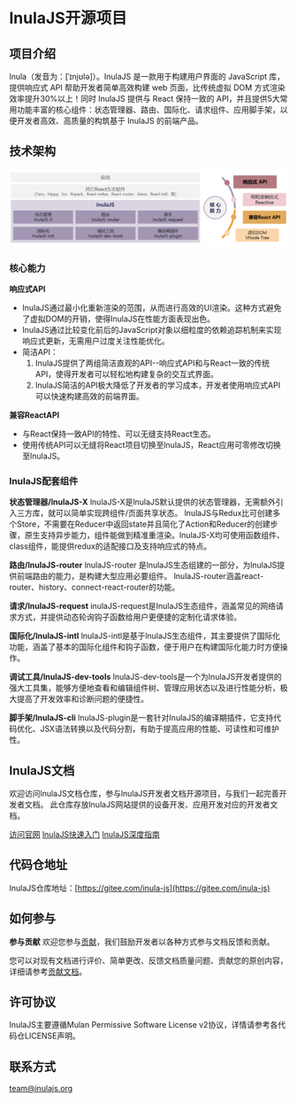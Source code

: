 # lnulaJS开源项目

## 项目介绍

lnula（发音为：[ˈɪnjʊlə]）。InulaJS 是一款用于构建用户界面的 JavaScript 库，提供响应式 API 帮助开发者简单高效构建 web 页面，比传统虚拟 DOM 方式渲染效率提升30%以上！同时 InulaJS 提供与 React 保持一致的 API，并且提供5大常用功能丰富的核心组件：状态管理器、路由、国际化、请求组件、应用脚手架，以便开发者高效、高质量的构筑基于 InulaJS 的前端产品。

## 技术架构

![输入图片说明](75422bd5-2bfb-4605-86c0-54c1575bd8d5.png)

### 核心能力

**响应式API**

* InulaJS通过最小化重新渲染的范围，从而进行高效的UI渲染。这种方式避免了虚拟DOM的开销，使得InulaJS在性能方面表现出色。
* InulaJS通过比较变化前后的JavaScript对象以细粒度的依赖追踪机制来实现响应式更新，无需用户过度关注性能优化。
* 简洁API：
  1. InulaJS提供了两组简洁直观的API--响应式API和与React一致的传统API，使得开发者可以轻松地构建复杂的交互式界面。
  2. lnulaJS简洁的API极大降低了开发者的学习成本，开发者使用响应式API可以快速构建高效的前端界面。

**兼容ReactAPI**

* 与React保持一致API的特性、可以无缝支持React生态。
* 使用传统API可以无缝将React项目切换至lnulaJS，React应用可零修改切换至lnulaJS。

### lnulaJS配套组件

**状态管理器/lnulaJS-X**
lnulaJS-X是lnulaJS默认提供的状态管理器，无需额外引入三方库，就可以简单实现跨组件/页面共享状态。
lnulaJS与Redux比可创建多个Store，不需要在Reducer中返回state并且简化了Action和Reducer的创建步骤，原生支持异步能力，组件能做到精准重渲染。lnulaJS-X均可使用函数组件、class组件，能提供redux的适配接口及支持响应式的特点。

**路由/lnulaJS-router**
lnulaJS-router 是lnulaJS生态组建的一部分，为lnulaJS提供前端路由的能力，是构建大型应用必要组件。
lnulaJS-router涵盖react-router、history、connect-react-router的功能。

**请求/lnulaJS-request**
inulaJS-request是InulaJS生态组件，涵盖常见的网络请求方式，并提供动态轮询钩子函数给用户更便捷的定制化请求体验。

**国际化/lnulaJS-intl**
lnulaJS-intl是基于lnulaJS生态组件，其主要提供了国际化功能，涵盖了基本的国际化组件和钩子函数，便于用户在构建国际化能力时方便操作。

**调试工具/lnulaJS-dev-tools**
lnulaJS-dev-tools是一个为InulaJS开发者提供的强大工具集，能够方便地查看和编辑组件树、管理应用状态以及进行性能分析，极大提高了开发效率和诊断问题的便捷性。

**脚手架/lnulaJS-cli**
lnulaJS-plugin是一套针对InulaJS的编译期插件，它支持代码优化、JSX语法转换以及代码分割，有助于提高应用的性能、可读性和可维护性。

## InulaJS文档

欢迎访问lnulaJS文档仓库，参与lnulaJS开发者文档开源项目，与我们一起完善开发者文档。
此仓库存放lnulaJS网站提供的设备开发、应用开发对应的开发者文档。

[访问官网](https://www.inulajs.org/)
[lnulaJS快速入门](https://wiki.huawei.com/domains/30751/wiki/49494/WIKI202307071479063)
[lnulaJS深度指南](https://wiki.huawei.com/domains/30751/wiki/49494/WIKI202307041459419)

## 代码仓地址

InulaJS仓库地址：[https://gitee.com/inula-js](https://gitee.com/inula-js)

## 如何参与

**参与贡献**
欢迎您参与[贡献](https://wiki.huawei.com/domains/30751/wiki/49494/WIKI202307051464974)，我们鼓励开发者以各种方式参与文档反馈和贡献。

您可以对现有文档进行评价、简单更改、反馈文档质量问题、贡献您的原创内容，详细请参考[贡献文档](https://wiki.huawei.com/domains/30751/wiki/49494/WIKI202307051464974)。

## 许可协议

InulaJS主要遵循Mulan Permissive Software License v2协议，详情请参考各代码仓LICENSE声明。

## 联系方式

team@inulajs.org


